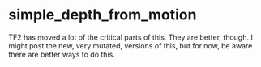 # simple_depth_from_motion
TF2 has moved a lot of the critical parts of this. They are better, though.
I might post the new, very mutated, versions of this, but for now, be aware there
are better ways to do this.
